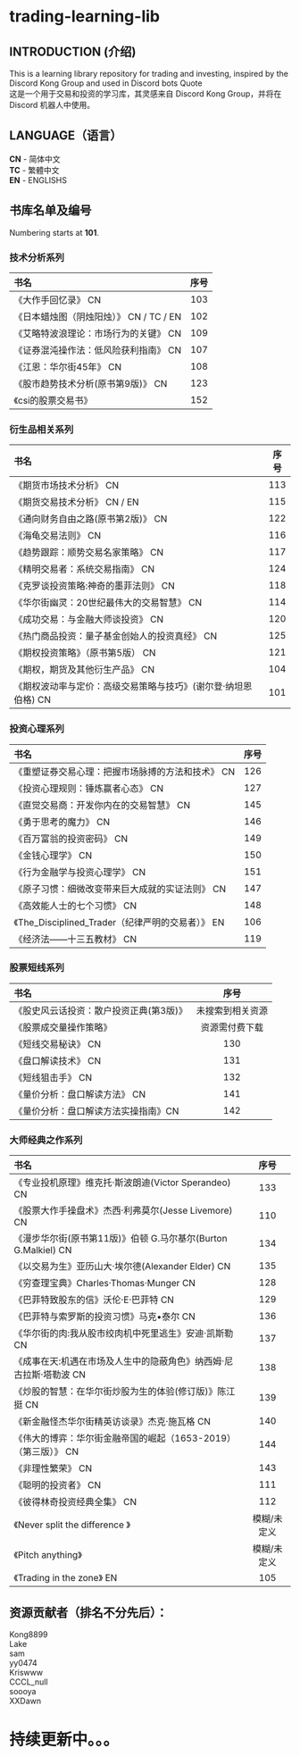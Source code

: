 # trading-learning-lib

INTRODUCTION (介绍)
-----
This is a learning library repository for trading and investing, inspired by the Discord Kong Group and used in Discord bots Quote  
这是一个用于交易和投资的学习库，其灵感来自 Discord Kong Group，并将在 Discord 机器人中使用。




LANGUAGE（语言）
-----
**CN** - 简体中文   
**TC** - 繁體中文  
**EN** - ENGLISHS

书库名单及编号
------
Numbering starts at **101**.  
### 技术分析系列
|书名|序号|
|:----|:----:|
|《大作手回忆录》  CN	|103|
|《日本蜡烛图（阴烛阳烛）》  CN / TC / EN	|102|
|《艾略特波浪理论：市场行为的关键》  CN|109|
|《证券混沌操作法：低风险获利指南》  CN|107|
|《江恩：华尔街45年》  CN|108|
|《股市趋势技术分析(原书第9版)》  CN|123|
|《csi的股票交易书》|152|

### 衍生品相关系列
|书名|序号|
|:----|:----:|
|《期货市场技术分析》  CN|113|
|《期货交易技术分析》	CN / EN|115|
|《通向财务自由之路(原书第2版)》  CN|122|
|《海龟交易法则》	  CN|116|
|《趋势跟踪：顺势交易名家策略》	  CN|117|
|《精明交易者：系统交易指南》	  CN|124|
|《克罗谈投资策略:神奇的墨菲法则》	  CN|118|
|《华尔街幽灵：20世纪最伟大的交易智慧》	  CN|114|
|《成功交易：与金融大师谈投资》	  CN|120|
|《热门商品投资：量子基金创始人的投资真经》	  CN|125|
|《期权投资策略》（原书第5版）	  CN|121|
|《期权，期货及其他衍生产品》	  CN|104|
|《期权波动率与定价：高级交易策略与技巧》(谢尔登·纳坦恩伯格)  CN|101|

### 投资心理系列
|书名|序号|
|:----|:----:|
|《重塑证券交易心理：把握市场脉搏的方法和技术》	  CN|126|
|《投资心理规则：锤炼赢者心态》	  CN|127|
|《直觉交易商：开发你内在的交易智慧》  CN|145|
|《勇于思考的魔力》   CN|146|
|《百万富翁的投资密码》  CN|149|
|《金钱心理学》  CN|150|
|《行为金融学与投资心理学》  CN|151|
|《原子习惯：细微改变带来巨大成就的实证法则》  CN|147|
|《高效能人士的七个习惯》  CN|148|
|《The_Disciplined_Trader（纪律严明的交易者）》  EN|106|
|《经济法——十三五教材》  CN|119|  

### 股票短线系列
|书名|序号|
|:----|:----:|
《股史风云话投资：散户投资正典(第3版)》	 |未搜索到相关资源|
《股票成交量操作策略》	|资源需付费下载|
《短线交易秘诀》	  CN|130|
《盘口解读技术》	  CN|131|
《短线狙击手》	  CN|132|
《量价分析：盘口解读方法》  CN|141|
《量价分析：盘口解读方法实操指南》CN|142|

### 大师经典之作系列
|书名|序号|
|:----|:----:|
《专业投机原理》维克托·斯波朗迪(Victor Sperandeo)   CN|133|
《股票大作手操盘术》杰西·利弗莫尔(Jesse Livemore)	  CN|110|
《漫步华尔街(原书第11版)》伯顿 G.马尔基尔(Burton G.Malkiel)  CN|134|
《以交易为生》亚历山大·埃尔德(Alexander Elder)	  CN|135|
《穷查理宝典》Charles·Thomas·Munger  CN|128|
《巴菲特致股东的信》沃伦·E·巴菲特  CN|129|
《巴菲特与索罗斯的投资习惯》马克•泰尔	  CN|136|
《华尔街的肉:我从股市绞肉机中死里逃生》安迪·凯斯勒	  CN|137|
《成事在天:机遇在市场及人生中的隐蔽角色》纳西姆·尼古拉斯·塔勒波	  CN|138|
《炒股的智慧：在华尔街炒股为生的体验(修订版)》陈江挺	  CN|139|
《新金融怪杰华尔街精英访谈录》杰克·施瓦格	  CN|140|
《伟大的博弈：华尔街金融帝国的崛起（1653-2019）（第三版）》	  CN|144|
《非理性繁荣》	  CN|143|
《聪明的投资者》	  CN|111|
《彼得林奇投资经典全集》	  CN|112|
《Never split the difference 》	|模糊/未定义|
《Pitch anything》	|模糊/未定义|
《Trading in the zone》 	EN|105|



资源贡献者（排名不分先后）：
----
Kong8899  
Lake  
sam  
yy0474  
Kriswww  
CCCL_null  
soooya  
XXDawn 


持续更新中。。。
====